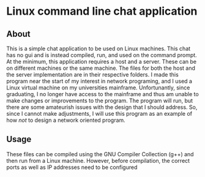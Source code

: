 # Linux command line chat application

## About

This is a simple chat application to be used on Linux machines. This chat has no gui and is instead compiled, run, and used on the command prompt. At the minimum, this application requires a host and a server. These can be on different machines or the same machine. The files for both the host and the server implementation are in their respective folders. I made this program near the start of my interest in network programing, and I used a Linux virtual machine on my universities mainframe. Unfortunantly, since graduating, I no longer have access to the mainframe and thus am unable to make changes or improvements to the program. The program will run, but there are some amateurish issues with the design that I should address. So, since I cannot make adjustments, I will use this program as an example of how *not* to design a network oriented program.

## Usage

These files can be compiled using the GNU Compiler Collection (g++) and then run from a Linux machine. However, before compilation, the correct ports as well as IP addresses need to be configured
